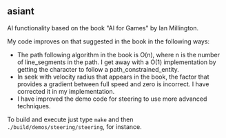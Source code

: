 ## asiant

AI functionality based on the book "AI for Games" by Ian Millington.

My code improves on that suggested in the book in the following ways:
- The path following algorithm in the book is O(n), where n is the number of line_segments in the path.  I get away with a O(1) implementation by getting the character to follow a path_constrained_entity.
- In seek with velocity radius that appears in the book, the factor that provides a gradient between full speed and zero is incorrect. I have corrected it in my implementation. 
- I have improved the demo code for steering to use more advanced techniques. 

To build and execute just type `make` and then `./build/demos/steering/steering`, for instance.
